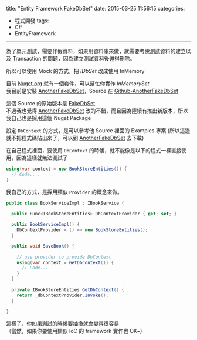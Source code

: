 title: "Entity Framework FakeDbSet"
date: 2015-03-25 11:56:15
categories:
- 程式開發
tags:
- C#
- EntityFramework
---

為了單元測試，需要作假資料，如果用資料庫來做，就需要考慮測試資料的建立以及 Transaction 的問題，因為建立測試資料後還得刪除。     
  
所以可以使用 Mock 的方式，把 *IDbSet* 改成使用 InMemory   
  
目前 [Nuget.org]() 就有一個套件，可以幫忙你實作 *InMemorySet*   
我目前是安裝 [AnotherFakeDbSet](https://www.nuget.org/packages/AnotherFakeDbSet/)，Source 在 [Github-AnotherFakeDbSet](https://github.com/realistschuckle/FakeDbSet)    

這個 Source 的原始版本是 [FakeDbSet](https://github.com/a-h/FakeDbSet)  
不過我也覺得 [AnotherFakeDbSet](https://www.nuget.org/packages/AnotherFakeDbSet/) 改的不錯，而且因為陸續有推出新版本，所以我自己也是採用這個 Nuget Package  


<!--more-->


設定 `DbContext` 的方式，是可以參考他 Source 裡面的 Examples 專案 (所以這邊就不把程式碼貼出來了，可以到 [AnotherFakeDbSet](https://www.nuget.org/packages/AnotherFakeDbSet/) 去下載)  


在自己程式裡面，要使用 `DbContext` 的時候，就不能像是以下的程式一樣直接使用，因為這樣就無法測試了   

```csharp
using(var context = new BookStoreEntities()) {
  // Code....
}
```


我自己的方式，是採用類似 `Provider` 的概念來做。        

```csharp
public class BookServiceImpl : IBookService {

  public Func<IBookStoreEntities> DbContextProvider { get; set; }
  
  public BookServiceImpl() {
    DbContextProvider = () => new BookStoreEntities();
  }

  public void SaveBook() {
  
    // use provider to provide DbContext
    using(var context = GetDbContext()) {
      // Code...
    }  
  }
  
  private IBookStoreEntities GetDbContext() {
    return _dbContextProvider.Invoke(); 
  }
  
}
```


這樣子，你如果測試的時候要抽換就會變得很容易  
（當然，如果你要使用類似 IoC 的 framework 實作也 OK~）    